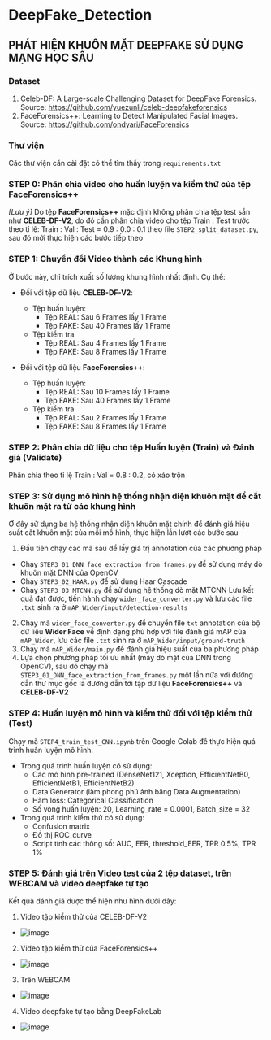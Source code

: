 # DeepFake_Detection
## **PHÁT HIỆN KHUÔN MẶT DEEPFAKE SỬ DỤNG MẠNG HỌC SÂU**
### Dataset
1) Celeb-DF: A Large-scale Challenging Dataset for DeepFake Forensics. Source: https://github.com/yuezunli/celeb-deepfakeforensics
2) FaceForensics++: Learning to Detect Manipulated Facial Images. Source: https://github.com/ondyari/FaceForensics

### Thư viện
Các thư viện cần cài đặt có thể tìm thấy trong `requirements.txt`
### STEP 0: Phân chia video cho huấn luyện và kiểm thử của tệp FaceForensics++

*[Lưu ý]* Do tệp **FaceForensics++** mặc định không phân chia tệp test sẵn như **CELEB-DF-V2**, do đó cần phân chia video cho tệp Train : Test trước theo tỉ lệ: Train : Val : Test = 0.9 : 0.0 : 0.1 theo file `STEP2_split_dataset.py`, sau đó mới thực hiện các bước tiếp theo

### STEP 1: Chuyển đổi Video thành các Khung hình
Ở bước này, chỉ trích xuất số lượng khung hình nhất định. Cụ thể:

- Đối với tệp dữ liệu **CELEB-DF-V2**:
  - Tệp huấn luyện: 
    - Tệp REAL: Sau 6 Frames lấy 1 Frame
    - Tệp FAKE: Sau 40 Frames lấy 1 Frame
  - Tệp kiểm tra
    - Tệp REAL: Sau 4 Frames lấy 1 Frame
    - Tệp FAKE: Sau 8 Frames lấy 1 Frame
 
- Đối với tệp dữ liệu **FaceForensics++**:
  - Tệp huấn luyện: 
    - Tệp REAL: Sau 10 Frames lấy 1 Frame
    - Tệp FAKE: Sau 40 Frames lấy 1 Frame
  - Tệp kiểm tra
    - Tệp REAL: Sau 2 Frames lấy 1 Frame
    - Tệp FAKE: Sau 8 Frames lấy 1 Frame
 
### STEP 2: Phân chia dữ liệu cho tệp Huấn luyện (Train) và Đánh giá (Validate)
Phân chia theo tỉ lệ Train : Val = 0.8 : 0.2, có xáo trộn

### STEP 3: Sử dụng mô hình hệ thống nhận diện khuôn mặt để cắt khuôn mặt ra từ các khung hình
Ở đây sử dụng ba hệ thống nhận diện khuôn mặt chính để đánh giá hiệu suất cắt khuôn mặt của mỗi mô hình, thực hiện lần lượt các bước sau
1) Đầu tiên chạy các mã sau để lấy giá trị annotation của các phương pháp
  - Chạy `STEP3_01_DNN_face_extraction_from_frames.py` để sử dụng máy dò khuôn mặt DNN của OpenCV
  - Chạy `STEP3_02_HAAR.py` để sử dụng Haar Cascade
  - Chạy `STEP3_03_MTCNN.py` để sử dụng hệ thống dò mặt MTCNN
  Lưu kết quả đạt được, tiến hành chạy `wider_face_converter.py` và lưu các file `.txt` sinh ra ở `mAP_Wider/input/detection-results`
2) Chạy mã `wider_face_converter.py` để chuyển file `txt` annotation của bộ dữ liệu **Wider Face** về định dạng phù hợp với file đánh giá mAP của `mAP_Wider`, lưu các file `.txt` sinh ra ở `mAP_Wider/input/ground-truth`
3) Chạy mã `mAP_Wider/main.py` để đánh giá hiệu suất của ba phương pháp
4) Lựa chọn phương pháp tối ưu nhất (máy dò mặt của DNN trong OpenCV), sau đó chạy mã `STEP3_01_DNN_face_extraction_from_frames.py` một lần nữa với đường dẫn thư mục gốc là đường dẫn tới tập dữ liệu **FaceForensics++** và **CELEB-DF-V2**

### STEP 4: Huấn luyện mô hình và kiểm thử đối với tệp kiểm thử (Test)
Chạy mã `STEP4_train_test_CNN.ipynb` trên Google Colab để thực hiện quá trình huấn luyện mô hình.
- Trong quá trình huấn luyện có sử dụng:
  - Các mô hình pre-trained (DenseNet121, Xception, EfficientNetB0, EfficientNetB1, EfficientNetB2)
  - Data Generator (làm phong phú ảnh băng Data Augmentation)
  - Hàm loss: Categorical Classification
  - Số vòng huấn luyện: 20, Learning_rate = 0.0001, Batch_size = 32
- Trong quá trình kiểm thử có sử dụng:
  - Confusion matrix
  - Đồ thị ROC_curve
  - Script tính các thông số: AUC, EER, threshold_EER, TPR 0.5%, TPR 1%

### STEP 5: Đánh giá trên Video test của 2 tệp dataset, trên WEBCAM và video deepfake tự tạo
Kết quả đánh giá được thể hiện như hình dưới đây:
1) Video tập kiểm thử của CELEB-DF-V2

  - ![image](https://user-images.githubusercontent.com/75497356/154406385-ce7c7e14-0b0c-4490-891d-692188332569.png)

2) Video tập kiểm thử của FaceForensics++
  - ![image](https://user-images.githubusercontent.com/75497356/154406513-c3d48653-1c53-4414-a08f-3103f597890f.png)
3) Trên WEBCAM

  - ![image](https://user-images.githubusercontent.com/75497356/154406173-c4811bf8-b1fc-47fd-b024-f70d27d145e5.png)
4) Video deepfake tự tạo bằng DeepFakeLab

  - ![image](https://user-images.githubusercontent.com/75497356/154406593-afe02e27-4c3d-46ca-b247-687bdf7c472a.png)
 

